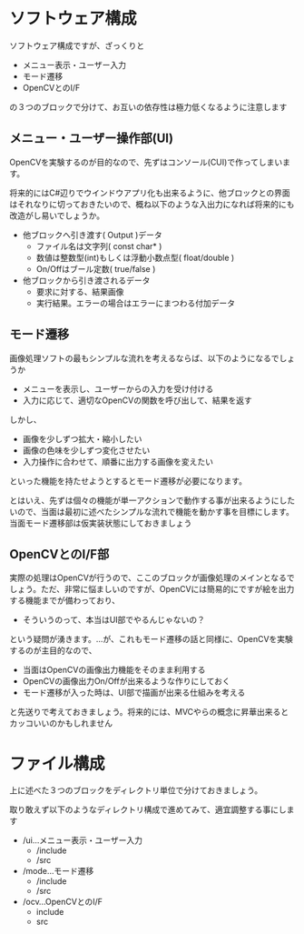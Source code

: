 # ソフトウェア構成

ソフトウェア構成ですが、ざっくりと

- メニュー表示・ユーザー入力
- モード遷移
- OpenCVとのI/F

の３つのブロックで分けて、お互いの依存性は極力低くなるように注意します

## メニュー・ユーザー操作部(UI)

OpenCVを実験するのが目的なので、先ずはコンソール(CUI)で作ってしまいます。

将来的にはC#辺りでウインドウアプリ化も出来るように、他ブロックとの界面はそれなりに切っておきたいので、概ね以下のような入出力になれば将来的にも改造がし易いでしょうか。

- 他ブロックへ引き渡す( Output )データ
  - ファイル名は文字列( const char* )
  - 数値は整数型(int)もしくは浮動小数点型( float/double )
  - On/Offはブール定数( true/false )
- 他ブロックから引き渡されるデータ
  - 要求に対する、結果画像
  - 実行結果。エラーの場合はエラーにまつわる付加データ

## モード遷移

画像処理ソフトの最もシンプルな流れを考えるならば、以下のようになるでしょうか

- メニューを表示し、ユーザーからの入力を受け付ける
- 入力に応じて、適切なOpenCVの関数を呼び出して、結果を返す

しかし、

- 画像を少しずつ拡大・縮小したい
- 画像の色味を少しずつ変化させたい
- 入力操作に合わせて、順番に出力する画像を変えたい

といった機能を持たせようとするとモード遷移が必要になります。

とはいえ、先ずは個々の機能が単一アクションで動作する事が出来るようにしたいので、当面は最初に述べたシンプルな流れで機能を動かす事を目標にします。当面モード遷移部は仮実装状態にしておきましょう

## OpenCVとのI/F部

実際の処理はOpenCVが行うので、ここのブロックが画像処理のメインとなるでしょう。ただ、非常に悩ましいのですが、OpenCVには簡易的にですが絵を出力する機能までが備わっており、

- そういうのって、本当はUI部でやるんじゃないの？

という疑問が湧きます。…が、これもモード遷移の話と同様に、OpenCVを実験するのが主目的なので、

- 当面はOpenCVの画像出力機能をそのまま利用する
- OpenCVの画像出力On/Offが出来るような作りにしておく
- モード遷移が入った時は、UI部で描画が出来る仕組みを考える

と先送りで考えておきましょう。将来的には、MVCやらの概念に昇華出来るとカッコいいのかもしれません

# ファイル構成

上に述べた３つのブロックをディレクトリ単位で分けておきましょう。

取り敢えず以下のようなディレクトリ構成で進めてみて、適宜調整する事にします

- /ui…メニュー表示・ユーザー入力
  - /include
  - /src
- /mode…モード遷移
  - /include
  - /src
- /ocv…OpenCVとのI/F
  - include
  - src